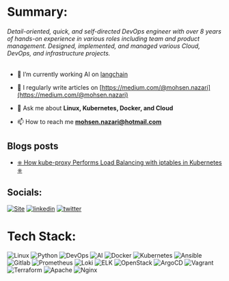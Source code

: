 # Summary:
###### Detail-oriented, quick, and self-directed DevOps engineer with over 8 years of hands-on experience in various roles including team and product management. Designed, implemented, and managed various Cloud, DevOps, and infrastructure projects.

- 🔭 I’m currently working AI on [langchain](https://www.langchain.com/)
- 📝 I regularly write articles on [https://medium.com/@mohsen.nazari](https://medium.com/@mohsen.nazari)

- 💬 Ask me about **Linux, Kubernetes, Docker, and Cloud**

- 📫 How to reach me **mohsen.nazari@hotmail.com**

## Blogs posts
<!-- BLOG-POST-LIST:START -->
- [⎈ How kube-proxy Performs Load Balancing with iptables in Kubernetes ⎈](https://medium.com/@mohsen.nazari/how-kube-proxy-performs-load-balancing-with-iptables-in-kubernetes-c8208ed9cdc8?source=rss-684e1947abac------2)

## Socials:
[![Site](https://img.shields.io/badge/WebSite-0A66C2?style=for-the-badge&logo=kubernetes&logoColor=white)](https://nazari-mohsen.github.io/profile/) 
[![linkedin](https://img.shields.io/badge/linkedin-0A66C2?style=for-the-badge&logo=linkedin&logoColor=white)](https://www.linkedin.com/in/nazari-mohsen) 
[![twitter](https://img.shields.io/badge/medium-1DA1F2?style=for-the-badge&logo=twitter&logoColor=white)](https://medium.com/@mohsen.nazari) 
# Tech Stack:
![Linux](https://img.shields.io/badge/linux-%23D42029?style=for-the-badge&logo=linux&logoColor=white) ![Python](https://img.shields.io/badge/python-%233776AB?style=for-the-badge&logo=python&logoColor=white) ![DevOps](https://img.shields.io/badge/devops-0A66C2?style=for-the-badge&logo=devops&logoColor=white) ![AI](https://img.shields.io/badge/AI-%23000000?style=for-the-badge&logo=ai&logoColor=white) ![Docker](https://img.shields.io/badge/docker-%230db7ed.svg?style=for-the-badge&logo=docker&logoColor=white)  ![Kubernetes](https://img.shields.io/badge/kubernetes-%23326ce5.svg?style=for-the-badge&logo=kubernetes&logoColor=white)  ![Ansible](https://img.shields.io/badge/ansible-%231A1918.svg?style=for-the-badge&logo=ansible&logoColor=white)  ![Gitlab](https://img.shields.io/badge/Gitlab-%235835CC.svg?style=for-the-badge&logo=gitlab&logoColor=white)  ![Prometheus](https://img.shields.io/badge/Prometheus-%23D42029?style=for-the-badge&logo=Prometheus&logoColor=white) ![Loki](https://img.shields.io/badge/loki-%231A1918.svg?style=for-the-badge&logo=loki&logoColor=white) ![ELK](https://img.shields.io/badge/elk-%23009639.svg?style=for-the-badge&logo=elk&logoColor=white) ![OpenStack](https://img.shields.io/badge/OpenStack-%23D42029?style=for-the-badge&logo=OpenStack&logoColor=white) ![ArgoCD](https://img.shields.io/badge/argocd-%23009639.svg?style=for-the-badge&logo=argo&logoColor=white) ![Vagrant](https://img.shields.io/badge/vagrant-%231563FF.svg?style=for-the-badge&logo=vagrant&logoColor=white)  ![Terraform](https://img.shields.io/badge/terraform-%235835CC.svg?style=for-the-badge&logo=terraform&logoColor=white)  ![Apache](https://img.shields.io/badge/apache-%23D42029.svg?style=for-the-badge&logo=apache&logoColor=white)  ![Nginx](https://img.shields.io/badge/nginx-%23009639.svg?style=for-the-badge&logo=nginx&logoColor=white)   

<!--# GitHub Stats:-->
<!--![](https://github-readme-stats.vercel.app/api?username=nazari-mohsen&theme=buefy&hide_border=false&include_all_commits=true&count_private=false)-->

<!--![](https://github-readme-stats.vercel.app/api/top-langs/?username=nazari-mohsen&theme=buefy&hide_border=false&include_all_commits=true&count_private=false&layout=compact)-->

<!--[![](https://visitcount.itsvg.in/api?id=AhmadRafiee&icon=0&color=0)](https://visitcount.itsvg.in)-->